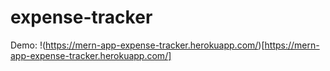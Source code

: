 # expense-tracker

Demo: !(https://mern-app-expense-tracker.herokuapp.com/)[https://mern-app-expense-tracker.herokuapp.com/]
